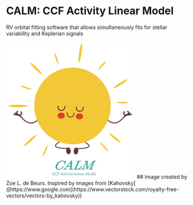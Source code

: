 # CALM: CCF Activity Linear Model
 RV orbital fitting software that allows simultaneously fits for stellar variability and Keplerian signals

<img src="final_calm_lil_star_V2.png" alt="CALM_Logo" width="350"/>
## Image created by Zoe L. de Beurs. Inspired by images from [Kahovsky]([https://www.google.com](https://www.vectorstock.com/royalty-free-vectors/vectors-by_kahovsky))
